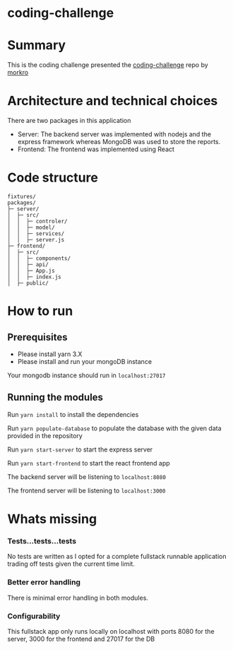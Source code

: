 # coding-challenge


# Summary
This is the coding challenge presented the [coding-challenge](https://github.com/morkro/coding-challenge) repo by [morkro](https://github.com/morkro)

# Architecture and technical choices

There are two packages in this application
- Server: The backend server was implemented with nodejs and the express framework whereas MongoDB was used to store the reports.
- Frontend: The frontend was implemented using React


# Code structure

```
fixtures/      
packages/
├─ server/
│  ├─ src/
│  │  ├─ controler/
│  │  ├─ model/
│  │  ├─ services/
│  │  ├─ server.js
├─ frontend/
│  ├─ src/
│  │  ├─ components/
│  │  ├─ api/
│  │  ├─ App.js
│  │  ├─ index.js
│  ├─ public/
```


# How to run
## Prerequisites 
 - Please install yarn 3.X
 - Please install and run your mongoDB instance
 
Your mongodb instance should run in `localhost:27017`

## Running the modules

 Run ```yarn install``` to install the dependencies 

 Run ```yarn populate-database``` to populate the database with the given data provided in the repository

 Run ```yarn start-server``` to start the express server

Run  ```yarn start-frontend``` to start the react frontend app

The backend server will be listening to `localhost:8080`
 
The frontend server will be listening to `localhost:3000`

# Whats missing

### Tests...tests...tests
No tests are written as I opted for a complete fullstack runnable application trading off tests given the current time limit.
### Better error handling
There is minimal error handling in both modules.
### Configurability
This fullstack app only runs locally on localhost with ports 8080 for the server, 3000 for the frontend and 27017 for the DB





